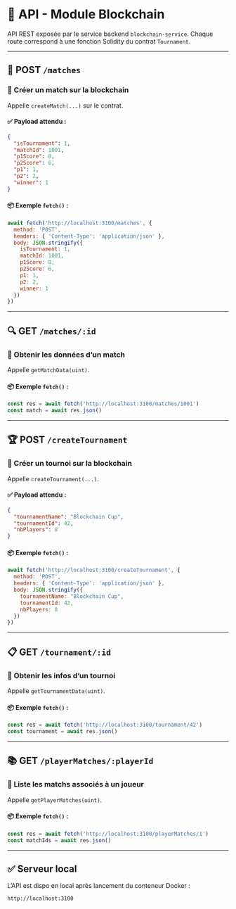 # 📡 API - Module Blockchain

API REST exposée par le service backend `blockchain-service`. Chaque route correspond à une fonction Solidity du contrat `Tournament`.

---

## 🔁 POST `/matches`
### 🎯 Créer un match sur la blockchain
Appelle `createMatch(...)` sur le contrat.

#### ✅ Payload attendu :
```json
{
  "isTournament": 1,
  "matchId": 1001,
  "p1Score": 8,
  "p2Score": 6,
  "p1": 1,
  "p2": 2,
  "winner": 1
}
```

#### 📦 Exemple `fetch()` :
```js
await fetch('http://localhost:3100/matches', {
  method: 'POST',
  headers: { 'Content-Type': 'application/json' },
  body: JSON.stringify({
    isTournament: 1,
    matchId: 1001,
    p1Score: 8,
    p2Score: 6,
    p1: 1,
    p2: 2,
    winner: 1
  })
})
```

---

## 🔍 GET `/matches/:id`
### 🎯 Obtenir les données d’un match
Appelle `getMatchData(uint)`.

#### 📦 Exemple `fetch()` :
```js
const res = await fetch('http://localhost:3100/matches/1001')
const match = await res.json()
```

---

## 🏆 POST `/createTournament`
### 🎯 Créer un tournoi sur la blockchain
Appelle `createTournament(...)`.

#### ✅ Payload attendu :
```json
{
  "tournamentName": "Blockchain Cup",
  "tournamentId": 42,
  "nbPlayers": 8
}
```

#### 📦 Exemple `fetch()` :
```js
await fetch('http://localhost:3100/createTournament', {
  method: 'POST',
  headers: { 'Content-Type': 'application/json' },
  body: JSON.stringify({
    tournamentName: "Blockchain Cup",
    tournamentId: 42,
    nbPlayers: 8
  })
})
```

---

## 📋 GET `/tournament/:id`
### 🎯 Obtenir les infos d’un tournoi
Appelle `getTournamentData(uint)`.

#### 📦 Exemple `fetch()` :
```js
const res = await fetch('http://localhost:3100/tournament/42')
const tournament = await res.json()
```

---

## 📚 GET `/playerMatches/:playerId`
### 🎯 Liste les matchs associés à un joueur
Appelle `getPlayerMatches(uint)`.

#### 📦 Exemple `fetch()` :
```js
const res = await fetch('http://localhost:3100/playerMatches/1')
const matchIds = await res.json()
```

---

## ✅ Serveur local

L’API est dispo en local après lancement du conteneur Docker :

```bash
http://localhost:3100
```
